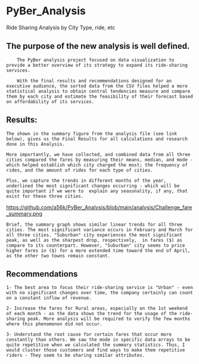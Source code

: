 # PyBer_Analysis
Ride Sharing Analysis by City Type, ride, etc

## The purpose of the new analysis is well defined. 

        The PyBer analysis project focused on data visualization to provide a better overview of its strategy to expand its ride-sharing services. 
        
        With the final results and recommendations designed for an executive audience, the sorted data from the CSV files helped a more statistical analysis to obtain central tendencies measure and compare them by each city and estimate the feasibility of their forecast based on affordability of its services.

## Results:

    The shown in the summary figure from the analysis file (see link below), gives us the Final Results for all calculations and research done in this Analysis.

    More importantly, we have collected, and combined data from all three cities compared the fares by measuring their means, median, and mode - which helped establish which city charged the most; the frequency of rides, and the amount of rides for each type of cities.  

    Plus, we capture the trends in different months of the year,  underlined the most significant changes occurring - which will be quite important if we were to  explain any seasonality, if any, that exist for these three cities. 

https://github.com/a56k/PyBer_Analysis/blob/main/analysis/Challenge_fare_summary.png

    Brief, the summary graph shows similar linear trends for all three cities. The most significant variance occurs in February and March for all three cities. "Suburban" city experiences the most significant peak, as well as the sharpest drop, respectively,  in fares ($) as compare to its counterpart. However, "Suburban" city seems to price higher fares in ($) for a more extended time toward the end of April, as the other two towns remain constant.

## Recommendations

    1- The best area to focus their ride-sharing service is "Urban" - even with no significant changes over time, the company certainly can count on a constant inflow of revenue.
    
    2- Increase the fares for Rural areas, especially on the 1st weekend of each month - as the data shows the trend for the usage of the ride-sharing peak. More analysis will be required to verify the few months where this phenomenon did not occur. 
    
    3- Understand the root cause for certain fares that occur more constantly than others. We saw the mode in specific data arrays to be quite repetitive when we calculated the summary statistics. Thus, I would cluster those customers and find ways to make them repetitive riders - They seem to be sharing similar attributes. 
